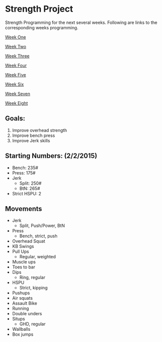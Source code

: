 # Strength Project
Strength Programming for the next several weeks. Following are links to the corresponding weeks programming.

[Week One](week1.md)

[Week Two](week2.md)

[Week Three](week3.md)

[Week Four](week4.md)

[Week Five](week5.md)

[Week Six](week6.md)

[Week Seven](week7.md)

[Week Eight](week8.md)

## Goals:
  1. Improve overhead strength
  2. Improve bench press
  3. Improve Jerk skills
  
## Starting Numbers: (2/2/2015)
* Bench: 235#
* Press: 175#
* Jerk
  * Split: 250#
  * BtN: 265#
* Strict HSPU: 2

## Movements
* Jerk
  * Split, Push/Power, BtN
* Press
  * Bench, strict, push
* Overhead Squat
* KB Swings
* Pull Ups
  * Regular, weighted
* Muscle ups
* Toes to bar
* Dips
  * Ring, regular
* HSPU
  * Strict, kipping
* Pushups
* Air squats
* Assault Bike
* Running
* Double unders
* Situps
  * GHD, regular
* Wallballs
* Box jumps
